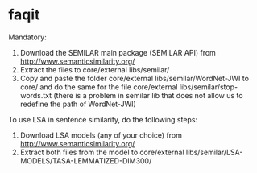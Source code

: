 faqit
=====

Mandatory:
1. Download the SEMILAR main package (SEMILAR API) from http://www.semanticsimilarity.org/
2. Extract the files to core/external libs/semilar/
3. Copy and paste the folder core/external libs/semilar/WordNet-JWI to core/ and do the same for the file core/external libs/semilar/stop-words.txt (there is a problem in semilar lib that does not allow us to redefine the path of WordNet-JWI)

To use LSA in sentence similarity, do the following steps:
1. Download LSA models (any of your choice) from http://www.semanticsimilarity.org/
2. Extract both files from the model to core/external libs/semilar/LSA-MODELS/TASA-LEMMATIZED-DIM300/

